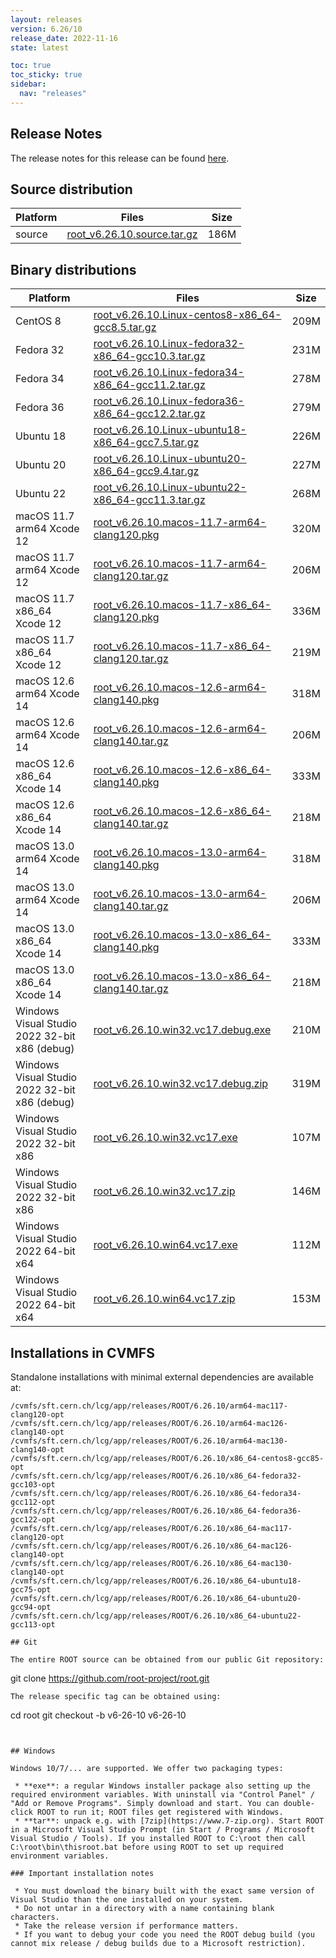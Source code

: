 ```yaml
---
layout: releases
version: 6.26/10
release_date: 2022-11-16
state: latest

toc: true
toc_sticky: true
sidebar:
  nav: "releases"
---
```



## Release Notes

The release notes for this release can be found [here](https://root.cern/doc/v626/release-notes.html#release-6.2610).

## Source distribution

| Platform       | Files | Size |
|-----------|-------|-----|
| source | [root_v6.26.10.source.tar.gz](https://root.cern/download/root_v6.26.10.source.tar.gz) | 186M |


## Binary distributions

| Platform       | Files | Size |
|-----------|-------|-----|
| CentOS 8 | [root_v6.26.10.Linux-centos8-x86_64-gcc8.5.tar.gz](https://root.cern/download/root_v6.26.10.Linux-centos8-x86_64-gcc8.5.tar.gz) | 209M |
| Fedora 32 | [root_v6.26.10.Linux-fedora32-x86_64-gcc10.3.tar.gz](https://root.cern/download/root_v6.26.10.Linux-fedora32-x86_64-gcc10.3.tar.gz) | 231M |
| Fedora 34 | [root_v6.26.10.Linux-fedora34-x86_64-gcc11.2.tar.gz](https://root.cern/download/root_v6.26.10.Linux-fedora34-x86_64-gcc11.2.tar.gz) | 278M |
| Fedora 36 | [root_v6.26.10.Linux-fedora36-x86_64-gcc12.2.tar.gz](https://root.cern/download/root_v6.26.10.Linux-fedora36-x86_64-gcc12.2.tar.gz) | 279M |
| Ubuntu 18 | [root_v6.26.10.Linux-ubuntu18-x86_64-gcc7.5.tar.gz](https://root.cern/download/root_v6.26.10.Linux-ubuntu18-x86_64-gcc7.5.tar.gz) | 226M |
| Ubuntu 20 | [root_v6.26.10.Linux-ubuntu20-x86_64-gcc9.4.tar.gz](https://root.cern/download/root_v6.26.10.Linux-ubuntu20-x86_64-gcc9.4.tar.gz) | 227M |
| Ubuntu 22 | [root_v6.26.10.Linux-ubuntu22-x86_64-gcc11.3.tar.gz](https://root.cern/download/root_v6.26.10.Linux-ubuntu22-x86_64-gcc11.3.tar.gz) | 268M |
| macOS 11.7 arm64 Xcode 12 | [root_v6.26.10.macos-11.7-arm64-clang120.pkg](https://root.cern/download/root_v6.26.10.macos-11.7-arm64-clang120.pkg) | 320M |
| macOS 11.7 arm64 Xcode 12 | [root_v6.26.10.macos-11.7-arm64-clang120.tar.gz](https://root.cern/download/root_v6.26.10.macos-11.7-arm64-clang120.tar.gz) | 206M |
| macOS 11.7 x86_64 Xcode 12 | [root_v6.26.10.macos-11.7-x86_64-clang120.pkg](https://root.cern/download/root_v6.26.10.macos-11.7-x86_64-clang120.pkg) | 336M |
| macOS 11.7 x86_64 Xcode 12 | [root_v6.26.10.macos-11.7-x86_64-clang120.tar.gz](https://root.cern/download/root_v6.26.10.macos-11.7-x86_64-clang120.tar.gz) | 219M |
| macOS 12.6 arm64 Xcode 14 | [root_v6.26.10.macos-12.6-arm64-clang140.pkg](https://root.cern/download/root_v6.26.10.macos-12.6-arm64-clang140.pkg) | 318M |
| macOS 12.6 arm64 Xcode 14 | [root_v6.26.10.macos-12.6-arm64-clang140.tar.gz](https://root.cern/download/root_v6.26.10.macos-12.6-arm64-clang140.tar.gz) | 206M |
| macOS 12.6 x86_64 Xcode 14 | [root_v6.26.10.macos-12.6-x86_64-clang140.pkg](https://root.cern/download/root_v6.26.10.macos-12.6-x86_64-clang140.pkg) | 333M |
| macOS 12.6 x86_64 Xcode 14 | [root_v6.26.10.macos-12.6-x86_64-clang140.tar.gz](https://root.cern/download/root_v6.26.10.macos-12.6-x86_64-clang140.tar.gz) | 218M |
| macOS 13.0 arm64 Xcode 14 | [root_v6.26.10.macos-13.0-arm64-clang140.pkg](https://root.cern/download/root_v6.26.10.macos-13.0-arm64-clang140.pkg) | 318M |
| macOS 13.0 arm64 Xcode 14 | [root_v6.26.10.macos-13.0-arm64-clang140.tar.gz](https://root.cern/download/root_v6.26.10.macos-13.0-arm64-clang140.tar.gz) | 206M |
| macOS 13.0 x86_64 Xcode 14 | [root_v6.26.10.macos-13.0-x86_64-clang140.pkg](https://root.cern/download/root_v6.26.10.macos-13.0-x86_64-clang140.pkg) | 333M |
| macOS 13.0 x86_64 Xcode 14 | [root_v6.26.10.macos-13.0-x86_64-clang140.tar.gz](https://root.cern/download/root_v6.26.10.macos-13.0-x86_64-clang140.tar.gz) | 218M |
| Windows Visual Studio 2022 32-bit x86  (debug) | [root_v6.26.10.win32.vc17.debug.exe](https://root.cern/download/root_v6.26.10.win32.vc17.debug.exe) | 210M |
| Windows Visual Studio 2022 32-bit x86  (debug) | [root_v6.26.10.win32.vc17.debug.zip](https://root.cern/download/root_v6.26.10.win32.vc17.debug.zip) | 319M |
| Windows Visual Studio 2022 32-bit x86  | [root_v6.26.10.win32.vc17.exe](https://root.cern/download/root_v6.26.10.win32.vc17.exe) | 107M |
| Windows Visual Studio 2022 32-bit x86  | [root_v6.26.10.win32.vc17.zip](https://root.cern/download/root_v6.26.10.win32.vc17.zip) | 146M |
| Windows Visual Studio 2022 64-bit x64  | [root_v6.26.10.win64.vc17.exe](https://root.cern/download/root_v6.26.10.win64.vc17.exe) | 112M |
| Windows Visual Studio 2022 64-bit x64  | [root_v6.26.10.win64.vc17.zip](https://root.cern/download/root_v6.26.10.win64.vc17.zip) | 153M |

## Installations in CVMFS

Standalone installations with minimal external dependencies are available at:
~~~
/cvmfs/sft.cern.ch/lcg/app/releases/ROOT/6.26.10/arm64-mac117-clang120-opt
/cvmfs/sft.cern.ch/lcg/app/releases/ROOT/6.26.10/arm64-mac126-clang140-opt
/cvmfs/sft.cern.ch/lcg/app/releases/ROOT/6.26.10/arm64-mac130-clang140-opt
/cvmfs/sft.cern.ch/lcg/app/releases/ROOT/6.26.10/x86_64-centos8-gcc85-opt
/cvmfs/sft.cern.ch/lcg/app/releases/ROOT/6.26.10/x86_64-fedora32-gcc103-opt
/cvmfs/sft.cern.ch/lcg/app/releases/ROOT/6.26.10/x86_64-fedora34-gcc112-opt
/cvmfs/sft.cern.ch/lcg/app/releases/ROOT/6.26.10/x86_64-fedora36-gcc122-opt
/cvmfs/sft.cern.ch/lcg/app/releases/ROOT/6.26.10/x86_64-mac117-clang120-opt
/cvmfs/sft.cern.ch/lcg/app/releases/ROOT/6.26.10/x86_64-mac126-clang140-opt
/cvmfs/sft.cern.ch/lcg/app/releases/ROOT/6.26.10/x86_64-mac130-clang140-opt
/cvmfs/sft.cern.ch/lcg/app/releases/ROOT/6.26.10/x86_64-ubuntu18-gcc75-opt
/cvmfs/sft.cern.ch/lcg/app/releases/ROOT/6.26.10/x86_64-ubuntu20-gcc94-opt
/cvmfs/sft.cern.ch/lcg/app/releases/ROOT/6.26.10/x86_64-ubuntu22-gcc113-opt

## Git

The entire ROOT source can be obtained from our public Git repository:

~~~
git clone https://github.com/root-project/root.git
~~~
The release specific tag can be obtained using:
~~~
cd root
git checkout -b v6-26-10 v6-26-10
~~~


## Windows

Windows 10/7/... are supported. We offer two packaging types:

 * **exe**: a regular Windows installer package also setting up the required environment variables. With uninstall via "Control Panel" / "Add or Remove Programs". Simply download and start. You can double-click ROOT to run it; ROOT files get registered with Windows.
 * **tar**: unpack e.g. with [7zip](https://www.7-zip.org). Start ROOT in a Microsoft Visual Studio Prompt (in Start / Programs / Microsoft Visual Studio / Tools). If you installed ROOT to C:\root then call C:\root\bin\thisroot.bat before using ROOT to set up required environment variables.

### Important installation notes

 * You must download the binary built with the exact same version of Visual Studio than the one installed on your system.
 * Do not untar in a directory with a name containing blank characters.
 * Take the release version if performance matters.
 * If you want to debug your code you need the ROOT debug build (you cannot mix release / debug builds due to a Microsoft restriction).
